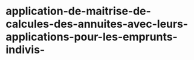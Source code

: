 # application-de-maitrise-de-calcules-des-annuites-avec-leurs-applications-pour-les-emprunts-indivis-
